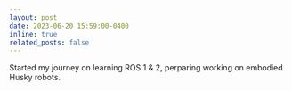 ```yaml
---
layout: post
date: 2023-06-20 15:59:00-0400
inline: true
related_posts: false
---
```


Started my journey on learning ROS 1 & 2, perparing working on embodied Husky robots.
